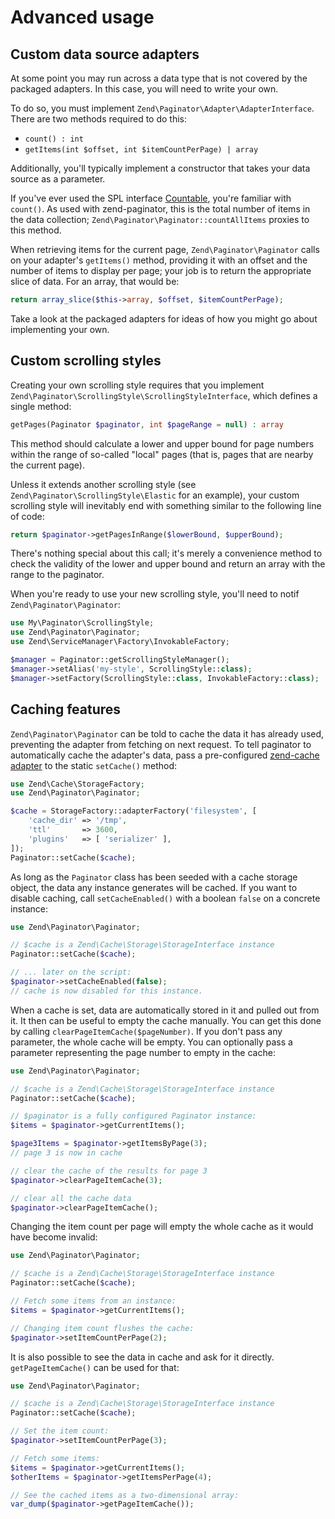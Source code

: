 # Advanced usage

## Custom data source adapters

At some point you may run across a data type that is not covered by the packaged
adapters. In this case, you will need to write your own.

To do so, you must implement `Zend\Paginator\Adapter\AdapterInterface`. There
are two methods required to do this:

- `count() : int`
- `getItems(int $offset, int $itemCountPerPage) | array`

Additionally, you'll typically implement a constructor that takes your data
source as a parameter.

If you've ever used the SPL interface [Countable](http://php.net/Countable),
you're familiar with `count()`. As used with zend-paginator, this is the total
number of items in the data collection; `Zend\Paginator\Paginator::countAllItems`
proxies to this method.

When retrieving items for the current page, `Zend\Paginator\Paginator` calls on
your adapter's `getItems()` method, providing it with an offset and the number
of items to display per page; your job is to return the appropriate slice of
data. For an array, that would be:

```php
return array_slice($this->array, $offset, $itemCountPerPage);
```

Take a look at the packaged adapters for ideas of how you might go about
implementing your own.

## Custom scrolling styles

Creating your own scrolling style requires that you implement
`Zend\Paginator\ScrollingStyle\ScrollingStyleInterface`, which defines a single
method:

```php
getPages(Paginator $paginator, int $pageRange = null) : array
```

This method should calculate a lower and upper bound for page numbers within the
range of so-called "local" pages (that is, pages that are nearby the current
page).

Unless it extends another scrolling style (see
`Zend\Paginator\ScrollingStyle\Elastic` for an example), your custom scrolling
style will inevitably end with something similar to the following line of code:

```php
return $paginator->getPagesInRange($lowerBound, $upperBound);
```

There's nothing special about this call; it's merely a convenience method to
check the validity of the lower and upper bound and return an array with the range
to the paginator.

When you're ready to use your new scrolling style, you'll need to notif
`Zend\Paginator\Paginator`:

```php
use My\Paginator\ScrollingStyle;
use Zend\Paginator\Paginator;
use Zend\ServiceManager\Factory\InvokableFactory;

$manager = Paginator::getScrollingStyleManager();
$manager->setAlias('my-style', ScrollingStyle::class);
$manager->setFactory(ScrollingStyle::class, InvokableFactory::class);
```

## Caching features

`Zend\Paginator\Paginator` can be told to cache the data it has already used,
preventing the adapter from fetching on next request. To tell
paginator to automatically cache the adapter's data, pass a pre-configured
[zend-cache adapter](https://zendframework.github.io/zend-cache/storage/adapter/)
to the static `setCache()` method:

```php
use Zend\Cache\StorageFactory;
use Zend\Paginator\Paginator;

$cache = StorageFactory::adapterFactory('filesystem', [
    'cache_dir' => '/tmp',
    'ttl'       => 3600,
    'plugins'   => [ 'serializer' ],
]);
Paginator::setCache($cache);
```

As long as the `Paginator` class has been seeded with a cache storage object,
the data any instance generates will be cached. If you want to disable caching, call
`setCacheEnabled()` with a boolean `false` on a concrete instance:

```php
use Zend\Paginator\Paginator;

// $cache is a Zend\Cache\Storage\StorageInterface instance
Paginator::setCache($cache);

// ... later on the script:
$paginator->setCacheEnabled(false);
// cache is now disabled for this instance.
```

When a cache is set, data are automatically stored in it and pulled out from it.
It then can be useful to empty the cache manually. You can get this done by
calling `clearPageItemCache($pageNumber)`. If you don't pass any parameter, the
whole cache will be empty. You can optionally pass a parameter representing the
page number to empty in the cache:

```php
use Zend\Paginator\Paginator;

// $cache is a Zend\Cache\Storage\StorageInterface instance
Paginator::setCache($cache);

// $paginator is a fully configured Paginator instance:
$items = $paginator->getCurrentItems();

$page3Items = $paginator->getItemsByPage(3);
// page 3 is now in cache

// clear the cache of the results for page 3
$paginator->clearPageItemCache(3);

// clear all the cache data
$paginator->clearPageItemCache();
```

Changing the item count per page will empty the whole cache as it would have
become invalid:

```php
use Zend\Paginator\Paginator;

// $cache is a Zend\Cache\Storage\StorageInterface instance
Paginator::setCache($cache);

// Fetch some items from an instance:
$items = $paginator->getCurrentItems();

// Changing item count flushes the cache:
$paginator->setItemCountPerPage(2);
```

It is also possible to see the data in cache and ask for it directly.
`getPageItemCache()` can be used for that:

```php
use Zend\Paginator\Paginator;

// $cache is a Zend\Cache\Storage\StorageInterface instance
Paginator::setCache($cache);

// Set the item count:
$paginator->setItemCountPerPage(3);

// Fetch some items:
$items = $paginator->getCurrentItems();
$otherItems = $paginator->getItemsPerPage(4);

// See the cached items as a two-dimensional array:
var_dump($paginator->getPageItemCache());
```
